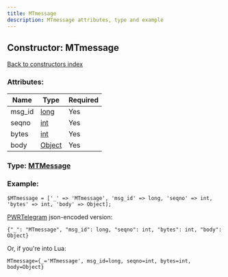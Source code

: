 ```yaml
---
title: MTmessage
description: MTmessage attributes, type and example
---
```

## Constructor: MTmessage  
[Back to constructors index](index.md)



### Attributes:

| Name     |    Type       | Required |
|----------|---------------|----------|
|msg\_id|[long](../types/long.md) | Yes|
|seqno|[int](../types/int.md) | Yes|
|bytes|[int](../types/int.md) | Yes|
|body|[Object](../types/Object.md) | Yes|



### Type: [MTMessage](../types/MTMessage.md)


### Example:

```
$MTmessage = ['_' => 'MTmessage', 'msg_id' => long, 'seqno' => int, 'bytes' => int, 'body' => Object];
```  

[PWRTelegram](https://pwrtelegram.xyz) json-encoded version:

```
{"_": "MTmessage", "msg_id": long, "seqno": int, "bytes": int, "body": Object}
```


Or, if you're into Lua:  


```
MTmessage={_='MTmessage', msg_id=long, seqno=int, bytes=int, body=Object}

```


